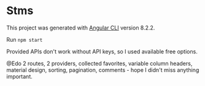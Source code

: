 # Stms

This project was generated with [Angular CLI](https://github.com/angular/angular-cli) version 8.2.2.

Run `npm start`

Provided APIs don't work without API keys, so I used available free options.

@Edo
2 routes, 2 providers, collected favorites, variable column headers, material design, sorting, pagination, comments - hope I didn't miss anything important.
